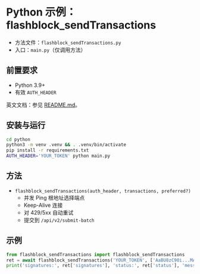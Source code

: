 # Python 示例：flashblock_sendTransactions

- 方法文件：`flashblock_sendTransactions.py`
- 入口：`main.py`（仅调用方法）

## 前置要求
- Python 3.9+
- 有效 `AUTH_HEADER`

英文文档：参见 [README.md](https://github.com/FlashBlocktrade/submit-examples/blob/main/python/README.md)。

## 安装与运行
```bash
cd python
python3 -m venv .venv && . .venv/bin/activate
pip install -r requirements.txt
AUTH_HEADER='YOUR_TOKEN' python main.py
```

## 方法
- `flashblock_sendTransactions(auth_header, transactions, preferred?)`
  - 并发 Ping 根地址选择端点
  - Keep-Alive 连接
  - 对 429/5xx 自动重试
  - 提交到 `/api/v2/submit-batch`

## 示例
```python
from flashblock_sendTransactions import flashblock_sendTransactions
ret = await flashblock_sendTransactions('YOUR_TOKEN', ['AaBU8zC90i...MAAAAAAAA='])
print('signatures:', ret['signatures'], 'status:', ret['status'], 'message:', ret['message'], 'ms:', ret['durationMs'], 'ep:', ret['endpoint'])
```

